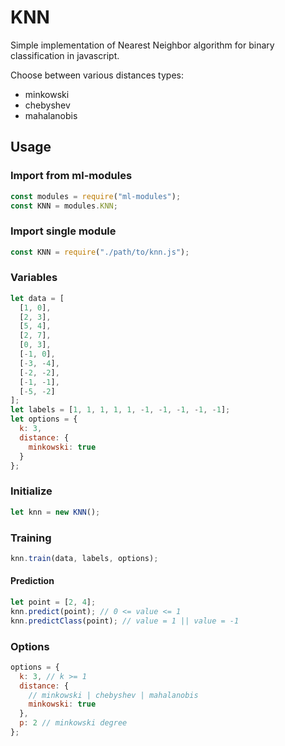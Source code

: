 # KNN

Simple implementation of Nearest Neighbor algorithm for binary classification in javascript.

Choose between various distances types:

- minkowski
- chebyshev
- mahalanobis

## Usage

### Import from ml-modules

```javascript
const modules = require("ml-modules");
const KNN = modules.KNN;
```

### Import single module

```javascript
const KNN = require("./path/to/knn.js");
```

### Variables

```javascript
let data = [
  [1, 0],
  [2, 3],
  [5, 4],
  [2, 7],
  [0, 3],
  [-1, 0],
  [-3, -4],
  [-2, -2],
  [-1, -1],
  [-5, -2]
];
let labels = [1, 1, 1, 1, 1, -1, -1, -1, -1, -1];
let options = {
  k: 3,
  distance: {
    minkowski: true
  }
};
```

### Initialize

```javascript
let knn = new KNN();
```

### Training

```javascript
knn.train(data, labels, options);
```

#### Prediction

```javascript
let point = [2, 4];
knn.predict(point); // 0 <= value <= 1
knn.predictClass(point); // value = 1 || value = -1
```

### Options

```javascript
options = {
  k: 3, // k >= 1
  distance: {
    // minkowski | chebyshev | mahalanobis
    minkowski: true
  },
  p: 2 // minkowski degree
};
```
